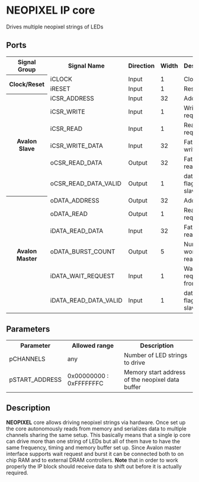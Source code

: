 # **NEOPIXEL** IP core

Drives multiple neopixel strings of LEDs

## Ports

<table>
    <tr><th          >Signal Group  </th><th>Signal Name          </th> <th>Direction</th> <th>Width</th> <th>Description                   </th> </tr>
    <tr><th rowspan=2>Clock/Reset   </th><td>iCLOCK               </td> <td>Input    </td> <td>  1  </td> <td>Clock input                   </td> </tr>
    <tr>                                 <td>iRESET               </td> <td>Input    </td> <td>  1  </td> <td>Reset input                   </td> </tr>
    <tr><th rowspan=6>Avalon Slave  </th><td>iCSR_ADDRESS         </td> <td>Input    </td> <td> 32  </td> <td>Address                       </td> </tr>
    <tr>                                 <td>iCSR_WRITE           </td> <td>Input    </td> <td>  1  </td> <td>Write request                 </td> </tr>
    <tr>                                 <td>iCSR_READ            </td> <td>Input    </td> <td>  1  </td> <td>Read request                  </td> </tr>
    <tr>                                 <td>iCSR_WRITE_DATA      </td> <td>Input    </td> <td> 32  </td> <td>Fata to be written            </td> </tr>
    <tr>                                 <td>oCSR_READ_DATA       </td> <td>Output   </td> <td> 32  </td> <td>Fata being read               </td> </tr>
    <tr>                                 <td>oCSR_READ_DATA_VALID </td> <td>Output   </td> <td>  1  </td> <td>data valid flag from slave    </td> </tr>
    <tr><th rowspan=6>Avalon Master </th><td>oDATA_ADDRESS        </td> <td>Output   </td> <td> 32  </td> <td>Address                       </td> </tr>
    <tr>                                 <td>oDATA_READ           </td> <td>Output   </td> <td>  1  </td> <td>Read request                  </td> </tr>
    <tr>                                 <td>iDATA_READ_DATA      </td> <td>Input    </td> <td> 32  </td> <td>Fata being read               </td> </tr>
    <tr>                                 <td>oDATA_BURST_COUNT    </td> <td>Output   </td> <td>  5  </td> <td>Number of words to read/write </td> </tr>
    <tr>                                 <td>iDATA_WAIT_REQUEST   </td> <td>Input    </td> <td>  1  </td> <td>Wait request from slave       </td> </tr>
    <tr>                                 <td>iDATA_READ_DATA_VALID</td> <td>Input    </td> <td>  1  </td> <td>data valid flag from slave    </td> </tr>
</table>

## Parameters

<table>
    <tr><th>Parameter     </th> <th>Allowed range          </th> <th>Description                                      </th> </tr>   
    <tr><td>pCHANNELS     </td> <td>    any                </td> <td>Number of LED strings to drive                   </td> </tr>   
    <tr><td>pSTART_ADDRESS</td> <td>0x00000000 : 0xFFFFFFFC</td> <td>Memory start address of the neopixel data buffer </td> </tr>   
</table>

## Description

**NEOPIXEL** core allows driving neopixel strings via hardware. Once set up the core autonomously reads from memory and serializes data to multiple channels sharing the same setup. This basically means that a single ip core can drive more than one string of LEDs but all of them have to have the same frequency, timing and memory buffer set up.
Since Avalon master interface supports wait request and burst it can be connected both to on chip RAM and to external DRAM controllers. **Note** that in order to work properly the IP block should receive data to shift out before it is actually required. 

